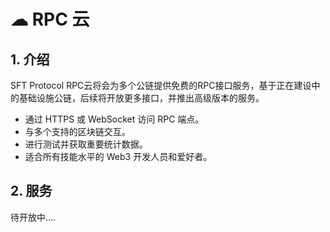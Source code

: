 # ☁ RPC 云

## 1. 介绍

SFT Protocol RPC云将会为多个公链提供免费的RPC接口服务，基于正在建设中的基础设施公链，后续将开放更多接口，并推出高级版本的服务。

* 通过 HTTPS 或 WebSocket 访问 RPC 端点。
* 与多个支持的区块链交互。
* 进行测试并获取重要统计数据。
* 适合所有技能水平的 Web3 开发人员和爱好者。

## 2. 服务

待开放中....
